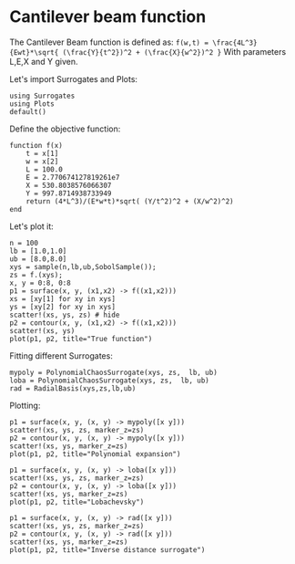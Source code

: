 # Cantilever beam function
The Cantilever Beam function is defined as:
``f(w,t) = \frac{4L^3}{Ewt}*\sqrt{ (\frac{Y}{t^2})^2 + (\frac{X}{w^2})^2 }``
With parameters L,E,X and Y given.

Let's import Surrogates and Plots:
```@example beam
using Surrogates
using Plots
default()
```

Define the objective function:
```@example beam
function f(x)
    t = x[1]
    w = x[2]
    L = 100.0
    E = 2.770674127819261e7
    X = 530.8038576066307
    Y = 997.8714938733949
    return (4*L^3)/(E*w*t)*sqrt( (Y/t^2)^2 + (X/w^2)^2)
end
```

Let's plot it:
```@example beam
n = 100
lb = [1.0,1.0]
ub = [8.0,8.0]
xys = sample(n,lb,ub,SobolSample());
zs = f.(xys);
x, y = 0:8, 0:8
p1 = surface(x, y, (x1,x2) -> f((x1,x2)))
xs = [xy[1] for xy in xys]
ys = [xy[2] for xy in xys]
scatter!(xs, ys, zs) # hide
p2 = contour(x, y, (x1,x2) -> f((x1,x2)))
scatter!(xs, ys)
plot(p1, p2, title="True function")
```


Fitting different Surrogates:
```@example beam
mypoly = PolynomialChaosSurrogate(xys, zs,  lb, ub)
loba = PolynomialChaosSurrogate(xys, zs,  lb, ub)
rad = RadialBasis(xys,zs,lb,ub)
```

Plotting:
```@example beam
p1 = surface(x, y, (x, y) -> mypoly([x y]))
scatter!(xs, ys, zs, marker_z=zs)
p2 = contour(x, y, (x, y) -> mypoly([x y]))
scatter!(xs, ys, marker_z=zs)
plot(p1, p2, title="Polynomial expansion")
```

```@example beam
p1 = surface(x, y, (x, y) -> loba([x y]))
scatter!(xs, ys, zs, marker_z=zs)
p2 = contour(x, y, (x, y) -> loba([x y]))
scatter!(xs, ys, marker_z=zs)
plot(p1, p2, title="Lobachevsky")
```

```@example beam
p1 = surface(x, y, (x, y) -> rad([x y]))
scatter!(xs, ys, zs, marker_z=zs)
p2 = contour(x, y, (x, y) -> rad([x y]))
scatter!(xs, ys, marker_z=zs)
plot(p1, p2, title="Inverse distance surrogate")
```
